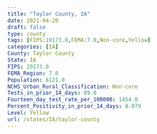 ```yaml
---
title: "Taylor County, IA"
date: 2021-04-20
draft: false
type: county
tags: [FIPS:19173.0,FEMA:7.0,Non-core,Yellow]
categories: [IA]
County: Taylor County
State: IA
FIPS: 19173.0
FEMA_Region: 7.0
Population: 6121.0
NCHS_Urban_Rural_Classification: Non-core
Tests_in_prior_14_days: 89.0
Fourteen_day_test_rate_per_100000: 1454.0
Percent_Positivity_in_prior_14_days: 0.079
Level: Yellow
url: /states/IA/taylor-county
---
```



